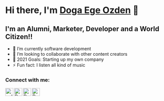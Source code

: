 # Hi there, I'm [Doga Ege Ozden][website] 👋

## I'm an Alumni, Marketer, Developer and a World Citizen!!

- 🌱 I’m currently software development
- 👯 I’m looking to collaborate with other content creators
- 🥅 2021 Goals: Starting up my own company
- ⚡ Fun fact: I listen all kind of music

### Connect with me:

[<img align="left" alt="online-portfolio" width="25px" src="https://img.icons8.com/fluency/64/000000/portfolio.png" />][website]
[<img align="left" alt="Doga Ege Ozden | LinkedIn" width="25px" src="https://img.icons8.com/fluency/64/000000/facebook-new.png" />][facebook]
[<img align="left" alt="Doga Ege Ozden | Instagram" width="25px" src="https://img.icons8.com/clouds/100/000000/instagram-new--v3.png" />][instagram]
[<img align="left" alt="Doga Ege Ozden | LinkedIn" width="25px" src="https://img.icons8.com/external-justicon-flat-justicon/64/000000/external-linkedin-social-media-justicon-flat-justicon.png" />][linkedin]

<br />

[website]: https://dogaege.pythonanywhere.com/blog/
[instagram]: https://www.instagram.com/dogaege/?hl=en
[linkedin]: https://www.linkedin.com/in/doga-ege-ozden-a78194193/
[facebook]: https://www.facebook.com/DoaOzz
